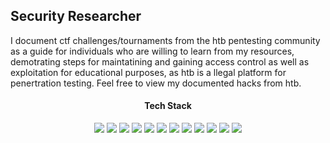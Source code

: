 <h2 align="left">Security Researcher</h2>

<p>I document ctf challenges/tournaments from the htb pentesting community as a guide for individuals who are willing to learn from my resources, demotrating steps for maintatining and gaining access control as well as exploitation for educational purposes, as htb is a llegal platform for penertration testing. Feel free to view my documented hacks from htb.</p>

<h4 align="center">Tech Stack</h3>
<p align="center">
  <img src="https://img.shields.io/badge/React-61DAFB.svg?style=for-the-badge&logo=React&logoColor=black">
  <img src="https://img.shields.io/badge/JavaScript-F7DF1E.svg?style=for-the-badge&logo=JavaScript&logoColor=black">
  <img src="https://img.shields.io/badge/GNU%20Bash-4EAA25.svg?style=for-the-badge&logo=GNU-Bash&logoColor=white">
  <img src="https://img.shields.io/badge/Python-3776AB.svg?style=for-the-badge&logo=Python&logoColor=white">
  <img src="https://img.shields.io/badge/Insomnia-4000BF.svg?style=for-the-badge&logo=Insomnia&logoColor=white">
  <img src="https://img.shields.io/badge/Ubuntu-E95420.svg?style=for-the-badge&logo=Ubuntu&logoColor=white">
  <img src="https://img.shields.io/badge/Insomnia-4000BF.svg?style=for-the-badge&logo=Insomnia&logoColor=white">
  <img src="https://img.shields.io/badge/Socket.io-010101.svg?style=for-the-badge&logo=socketdotio&logoColor=white">
  <img src="https://img.shields.io/badge/Express-000000.svg?style=for-the-badge&logo=Express&logoColor=white">
  <img src="https://img.shields.io/badge/Electron-47848F.svg?style=for-the-badge&logo=Electron&logoColor=white">
  <img src="https://img.shields.io/badge/npm-CB3837.svg?style=for-the-badge&logo=npm&logoColor=white">
  <img src="https://img.shields.io/badge/Node.js-339933.svg?style=for-the-badge&logo=nodedotjs&logoColor=white">

</p>

